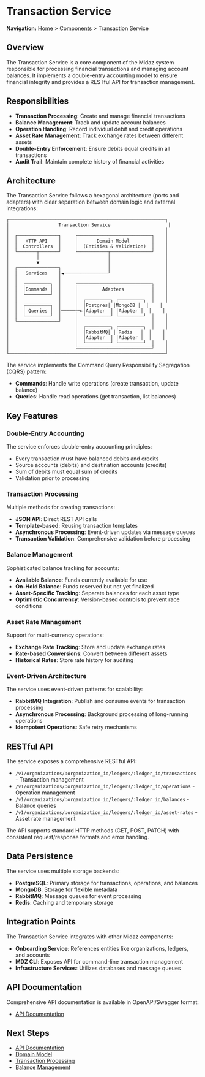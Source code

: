 # Transaction Service

**Navigation:** [Home](../../) > [Components](../) > Transaction Service

## Overview

The Transaction Service is a core component of the Midaz system responsible for processing financial transactions and managing account balances. It implements a double-entry accounting model to ensure financial integrity and provides a RESTful API for transaction management.

## Responsibilities

- **Transaction Processing**: Create and manage financial transactions
- **Balance Management**: Track and update account balances
- **Operation Handling**: Record individual debit and credit operations
- **Asset Rate Management**: Track exchange rates between different assets
- **Double-Entry Enforcement**: Ensure debits equal credits in all transactions
- **Audit Trail**: Maintain complete history of financial activities

## Architecture

The Transaction Service follows a hexagonal architecture (ports and adapters) with clear separation between domain logic and external integrations:

```
┌─────────────────────────────────────────────────────────┐
│                  Transaction Service                     │
│                                                         │
│  ┌───────────────┐     ┌───────────────────────────┐    │
│  │   HTTP API    │     │       Domain Model        │    │
│  │  Controllers  │     │  (Entities & Validation)  │    │
│  └───────┬───────┘     └───────────┬───────────────┘    │
│          │                         │                    │
│          ▼                         │                    │
│  ┌───────────────┐                 │                    │
│  │   Services    │◄────────────────┘                    │
│  │               │                                      │
│  │  ┌─────────┐  │     ┌───────────────────────────┐    │
│  │  │Commands │  │     │         Adapters          │    │
│  │  └─────────┘  │     │                           │    │
│  │               │     │  ┌─────────┐ ┌─────────┐  │    │
│  │  ┌─────────┐  │     │  │Postgres│ │MongoDB │  │    │
│  │  │ Queries │  │─────┼─►│Adapter  │ │Adapter │  │    │
│  │  └─────────┘  │     │  └─────────┘ └─────────┘  │    │
│  └───────────────┘     │                           │    │
│                        │  ┌─────────┐ ┌─────────┐  │    │
│                        │  │RabbitMQ│ │ Redis   │  │    │
│                        │  │Adapter  │ │Adapter │  │    │
│                        │  └─────────┘ └─────────┘  │    │
│                        └───────────────────────────┘    │
└─────────────────────────────────────────────────────────┘
```

The service implements the Command Query Responsibility Segregation (CQRS) pattern:

- **Commands**: Handle write operations (create transaction, update balance)
- **Queries**: Handle read operations (get transaction, list balances)

## Key Features

### Double-Entry Accounting

The service enforces double-entry accounting principles:

- Every transaction must have balanced debits and credits
- Source accounts (debits) and destination accounts (credits)
- Sum of debits must equal sum of credits
- Validation prior to processing

### Transaction Processing

Multiple methods for creating transactions:

- **JSON API**: Direct REST API calls
- **Template-based**: Reusing transaction templates
- **Asynchronous Processing**: Event-driven updates via message queues
- **Transaction Validation**: Comprehensive validation before processing

### Balance Management

Sophisticated balance tracking for accounts:

- **Available Balance**: Funds currently available for use
- **On-Hold Balance**: Funds reserved but not yet finalized
- **Asset-Specific Tracking**: Separate balances for each asset type
- **Optimistic Concurrency**: Version-based controls to prevent race conditions

### Asset Rate Management

Support for multi-currency operations:

- **Exchange Rate Tracking**: Store and update exchange rates
- **Rate-based Conversions**: Convert between different assets
- **Historical Rates**: Store rate history for auditing

### Event-Driven Architecture

The service uses event-driven patterns for scalability:

- **RabbitMQ Integration**: Publish and consume events for transaction processing
- **Asynchronous Processing**: Background processing of long-running operations
- **Idempotent Operations**: Safe retry mechanisms

## RESTful API

The service exposes a comprehensive RESTful API:

- `/v1/organizations/:organization_id/ledgers/:ledger_id/transactions` - Transaction management
- `/v1/organizations/:organization_id/ledgers/:ledger_id/operations` - Operation management
- `/v1/organizations/:organization_id/ledgers/:ledger_id/balances` - Balance queries
- `/v1/organizations/:organization_id/ledgers/:ledger_id/asset-rates` - Asset rate management

The API supports standard HTTP methods (GET, POST, PATCH) with consistent request/response formats and error handling.

## Data Persistence

The service uses multiple storage backends:

- **PostgreSQL**: Primary storage for transactions, operations, and balances
- **MongoDB**: Storage for flexible metadata
- **RabbitMQ**: Message queues for event processing
- **Redis**: Caching and temporary storage

## Integration Points

The Transaction Service integrates with other Midaz components:

- **Onboarding Service**: References entities like organizations, ledgers, and accounts
- **MDZ CLI**: Exposes API for command-line transaction management
- **Infrastructure Services**: Utilizes databases and message queues

## API Documentation

Comprehensive API documentation is available in OpenAPI/Swagger format:

- [API Documentation](./api.md)

## Next Steps

- [API Documentation](./api.md)
- [Domain Model](./domain-model.md)
- [Transaction Processing](./transaction-processing.md)
- [Balance Management](./balance-management.md)